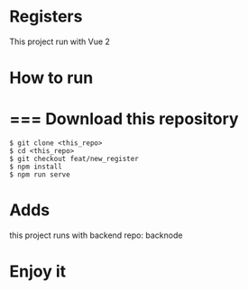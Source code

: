 # Registers
This project run with Vue 2

# How to run
===
Download this repository 
===
    $ git clone <this_repo>
    $ cd <this_repo>
    $ git checkout feat/new_register
    $ npm install
    $ npm run serve

# Adds

this project runs with backend repo: backnode

# Enjoy it
